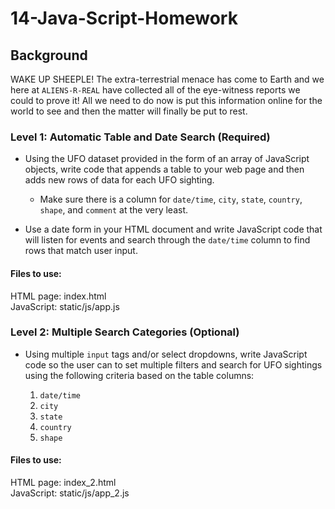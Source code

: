 # 14-Java-Script-Homework

## Background

WAKE UP SHEEPLE! The extra-terrestrial menace has come to Earth and we here at `ALIENS-R-REAL` have collected all of the eye-witness reports we could to prove it! All we need to do now is put this information online for the world to see and then the matter will finally be put to rest.

### Level 1: Automatic Table and Date Search (Required)

* Using the UFO dataset provided in the form of an array of JavaScript objects, write code that appends a table to your web page and then adds new rows of data for each UFO sighting.

  * Make sure there is a column for `date/time`, `city`, `state`, `country`, `shape`, and `comment` at the very least.

* Use a date form in your HTML document and write JavaScript code that will listen for events and search through the `date/time` column to find rows that match user input.

#### Files to use:
HTML page:	index.html
<br>
JavaScript:	static/js/app.js

### Level 2: Multiple Search Categories (Optional)

* Using multiple `input` tags and/or select dropdowns, write JavaScript code so the user can to set multiple filters and search for UFO sightings using the following criteria based on the table columns:

  1. `date/time`
  2. `city`
  3. `state`
  4. `country`
  5. `shape`

#### Files to use:
HTML page:	index_2.html
<br>
JavaScript:	static/js/app_2.js 


